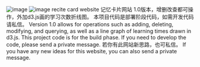 ![image](https://github.com/1693146833/MALITY/assets/113882484/46aefddd-039e-4b22-b875-de2648e5f0ae)
![image](https://github.com/1693146833/MALITY/assets/113882484/77c17cb1-ad89-4356-b4a2-ea0d85b884f3)
recite card website
记忆卡片网站
1.0版本，增删改查都可操作，外加d3.js画的学习次数折线图。
本项目代码是部署阶段代码，如需开发代码请私信。
Version 1.0 allows for operations such as adding, deleting, modifying, and querying, as well as a line graph of learning times drawn in d3.js.
This project code is for the build phase. If you need to develop the code, please send a private message.
若你有此网站新思路，也可私信。
If you have any new ideas for this website, you can also send a private message.
